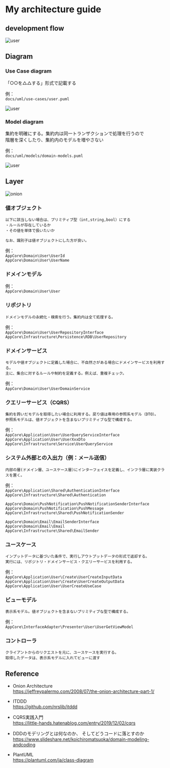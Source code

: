 # My architecture guide

## development flow

![user](./docs/uml/development.png)

## Diagram

### Use Case diagram

「○○を△△する」形式で記載する  

例：  
`docs/uml/use-cases/user.puml`

![user](./docs/uml/use-cases/user.png)

### Model diagram

集約を明確にする。集約内は同一トランザクションで処理を行うので    
階層を深くしたり、集約内のモデルを増やさない  

例：  
`docs/uml/models/domain-models.puml`

![user](./docs/uml/models/domain_models.png)

## Layer

![onion](./docs/uml/architecture.png)

### 値オブジェクト

```text
以下に該当しない場合は、プリミティブ型（int,string,bool）にする
・ルールが存在しているか  
・その値を単体で扱いたいか

なお、識別子は値オブジェクトにした方が良い。  
```

例：  
`AppCore\Domain\User\UserId`  
`AppCore\Domain\User\UserName`

### ドメインモデル

例：  
`AppCore\Domain\User\User`

### リポジトリ

```text
ドメインモデルの永続化・検索を行う。集約内は全て処理する。
```

例：  
`AppCore\Domain\User\UserRepositoryInterface`  
`AppCore\Infrastructure\Persistence\RDB\UserRepository`

### ドメインサービス

```text
モデルや値オブジェクトに定義した場合に、不自然さがある場合にドメインサービスを利用する。
主に、集合に対するルールや制約を定義する。例えば、重複チェック。
```

例：  
`AppCore\Domain\User\UserDomainService`  

### クエリーサービス（CQRS）

```text
集約を跨いだモデルを取得したい場合に利用する。戻り値は専用の参照系モデル（DTO）。
参照系モデルは、値オブジェクトを含まないプリミティブな型で構成する。
```

例：  
`AppCore\Application\User\UserQueryServiceInterface`  
`AppCore\Application\User\UserXxxDto`  
`AppCore\Infrastructure\Service\UserQueryService`

### システム外部との入出力（例：メール送信）

```text
内部の層(ドメイン層、ユースケース層)にインターフェイスを定義し、インフラ層に実装クラスを置く。
```

例：  
`AppCore\Application\Shared\AuthenticationInterface`  
`AppCore\Infrastructure\Shared\Authentication`  

`AppCore\Domain\PushNotification\PushNotificationSenderInterface`  
`AppCore\Domain\PushNotification\PushMessage`  
`AppCore\Infrastructure\Shared\PushNotificationSender`  

`AppCore\Domain\Email\EmailSenderInterface`  
`AppCore\Domain\Email\Email`  
`AppCore\Infrastructure\Shared\EmailSender`  

### ユースケース

```text
インプットデータに基づいた条件で、実行しアウトプットデータの形式で返却する。
実行には、リポジトリ・ドメインサービス・クエリーサービスを利用する。
```

例：  
`AppCore\Application\User\Create\UserCreateInputData`  
`AppCore\Application\User\Create\UserCreateOutputData`  
`AppCore\Application\User\UserCreateUseCase`

### ビューモデル

```text
表示系モデル。値オブジェクトを含まないプリミティブな型で構成する。
```

例：  
`AppCore\InterfaceAdapter\Presenter\User\UserGetViewModel`

### コントローラ

```text
クライアントからのリクエストを元に、ユースケースを実行する。
取得したデータは、表示系モデルに入れてビューに渡す
```

## Reference

* Onion Architecture  
https://jeffreypalermo.com/2008/07/the-onion-architecture-part-1/  

* ITDDD  
https://github.com/nrslib/itddd

* CQRS実践入門  
https://little-hands.hatenablog.com/entry/2019/12/02/cqrs

* DDDのモデリングとは何なのか、 そしてどうコードに落とすのか  
https://www.slideshare.net/koichiromatsuoka/domain-modeling-andcoding

* PlantUML  
https://plantuml.com/ja/class-diagram
